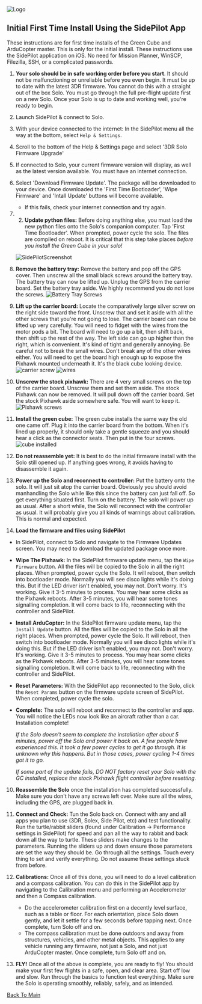 ![Logo](https://github.com/ArduPilot/SoloScripts/blob/master/Misc/APsolo.jpg)

Initial First Time Install Using the SidePilot App
-----------------------------------------------
These instructions are for first time installs of the Green Cube and ArduCopter master.  This is only for the initial install. These instructions use the SidePilot application on iOS.  No need for Mission Planner, WinSCP, Filezilla, SSH, or a complicated passwords.

1. **Your solo should be in safe working order before you start**. It should not be malfunctioning or unreliable before you even begin. It must be up to date with the latest 3DR firmware. You cannot do this with a straight out of the box Solo. You must go through the full pre-flight update first on a new Solo.  Once your Solo is up to date and working well, you're ready to begin.

2. Launch SidePilot & connect to Solo.

3. With your device connected to the internet: In the SidePilot menu all the way at the bottom, select `Help & Settings`.

4. Scroll to the bottom of the Help & Settings page and select '3DR Solo Firmware Upgrade'

5. If connected to Solo, your current firmware version will display, as well as the latest version available. You must have an internet connection.

6. Select 'Download Firmware Update'. The package will be downloaded to your device. Once downloaded the 'First Time Bootloader', 'Wipe Firmware' and 'Intall Update' buttons will become available.
    * If this fails, check your internet connection and try again.

2. 2. **Update python files:** Before doing anything else, you must load the new python files onto the Solo's companion computer. Tap 'First Time Bootloader'. When prompted, power cycle the solo.  The files are compiled on reboot. It is critical that this step take places _before you install the Green Cube in your solo!_

   ![SidePilotScreenshot](../master/Misc/SidePilot_Screenshot.jpg)

3. **Remove the battery tray:** Remove the battery and pop off the GPS cover.  Then unscrew all the small black screws around the battery tray. The battery tray can now be lifted up.  Unplug the GPS from the carrier board.  Set the battery tray aside. We highly recommend you do not lose the screws.
   ![Battery Tray Screws](https://github.com/ArduPilot/SoloScripts/blob/master/Misc/battery_tray_screws.jpg)

4. **Lift up the carrier board:** Locate the comparatively large silver screw on the right side toward the front. Unscrew that and set it aside with all the other screws that you're not going to lose.  The carrier board can now be lifted up very carefully.  You will need to fidget with the wires from the motor pods a bit.  The board will need to go up a bit, then shift back, then shift up the rest of the way. The left side can go up higher than the right, which is convenient.  It's kind of tight and generally annoying.  Be careful not to break the small wires.  Don't break any of the other wires either.  You will need to get the board high enough up to expose the Pixhawk mounted underneath it.  It's the black cube looking device.
   ![carrier screw](https://github.com/ArduPilot/SoloScripts/blob/master/Misc/carrier_retainer_screw.jpg)
   ![wires](https://github.com/ArduPilot/SoloScripts/blob/master/Misc/carrier_board_wires.jpg)

5. **Unscrew the stock pixhawk:** There are 4 very small screws on the top of the carrier board. Unscrew them and set them aside. The stock Pixhawk can now be removed. It will pull down off the carrier board. Set the stock Pixhawk aside somewhere safe. You will want to keep it.
   ![Pixhawk screws](https://github.com/ArduPilot/SoloScripts/blob/master/Misc/pixhawk_screws.jpg)

6. **Install the green cube:** The green cube installs the same way the old one came off.  Plug it into the carrier board from the bottom.  When it's lined up properly, it should only take a gentle squeeze and you should hear a click as the connector seats.  Then put in the four screws.
  ![cube installed](https://github.com/ArduPilot/SoloScripts/blob/master/Misc/cube_installed.jpg)
  
7. **Do not reassemble yet:** It is best to do the initial firmware install with the Solo still opened up. If anything goes wrong, it avoids having to disassemble it again. 

8. **Power up the Solo and reconnect to controller:** Put the battery onto the solo. It will just sit atop the carrier board. Obviously you should avoid manhandling the Solo while like this since the battery can just fall off. So get everything situated first.  Turn on the battery.  The solo will power up as usual. After a short while, the Solo will reconnect with the controller as usual. It will probably give you all kinds of warnings about calibration. This is normal and expected.

9. **Load the firmware and files using SidePilot**
 * In SidePilot, connect to Solo and navigate to the Firmware Updates screen. You may need to download the updated package once more.
  * **Wipe The Pixhawk:** In the SidePilot firmware update menu, tap the `Wipe Firmware` button. All the files will be copied to the Solo in all the right places. When prompted, power cycle the Solo. It will reboot, then switch into bootloader mode. Normally you will see disco lights while it's doing this. But if the LED driver isn't enabled, you may not. Don't worry. It's working. Give it 3-5 minutes to process. You may hear some clicks as the Pixhawk reboots. After 3-5 minutes, you will hear some tones signalling completion. It will come back to life, reconnecting with the controller and SidePilot. 
 * **Install ArduCopter:** In the SidePilot firmware update menu, tap the `Install Update` button. All the files will be copied to the Solo in all the right places. When prompted, power cycle the Solo. It will reboot, then switch into bootloader mode. Normally you will see disco lights while it's doing this. But if the LED driver isn't enabled, you may not. Don't worry. It's working. Give it 3-5 minutes to process. You may hear some clicks as the Pixhawk reboots. After 3-5 minutes, you will hear some tones signalling completion. It will come back to life, reconnecting with the controller and SidePilot. 
 * **Reset Parameters:** With the SidePilot app reconnected to the Solo, click the `Reset Params` button on the firmware update screen of SidePilot. When completed, power cycle the solo.
 * **Complete:** The solo will reboot and reconnect to the controller and app.  You will notice the LEDs now look like an aircraft rather than a car. Installation complete!
 
    _If the Solo doesn't seem to complete the installation after about 5 minutes, power off the Solo and power it back on.  A few people have experienced this. It took a few power cycles to get it go through. It is unknown why this happens.  But in those cases, power cycling 1-4 times got it to go._
    
    _If some part of the update fails, DO NOT factory reset your Solo with the GC installed, replace the stock Pixhawk flight controller before resetting._

10. **Reassemble the Solo** once the installation has completed successfully. Make sure you don't have any screws left over.  Make sure all the wires, including the GPS, are plugged back in.

11. **Connect and Check:** Tun the Solo back on. Connect with any and all apps you plan to use (3DR, Solex, Side Pilot, etc) and test functionality. Run the turtle/rabbit sliders (found under Calibration -> Performance settings in SidePilot) for speed and pan all the way to rabbit and back down all the way to turtle. These sliders make changes to the parameters. Running the sliders up and down ensure those parameters are set the way they should be.  Go through all the settings. Touch every thing to set and verify everything. Do not assume these settings stuck from before. 

12. **Calibrations:** Once all of this done, you will need to do a level calibration and a compass calibration. You can do this in the SidePilot app by navigating to the Calibration menu and performing an Accelerometer and then a Compass calibration.
    * Do the accelerometer calibration first on a decently level surface, such as a table or floor. For each orientation, place Solo down gently, and let it settle for a few seconds before tapping next. Once complete, turn Solo off and on.
    * The compass calibration must be done outdoors and away from structures, vehicles, and other metal objects. This applies to any vehicle running any firmware, not just a Solo, and not just ArduCopter master. Once complete, turn Solo off and on.

13. **FLY!** Once all of the above is complete, you are ready to fly! You should make your first few flights in a safe, open, and clear area. Start off low and slow. Run through the basics to function test everything.  Make sure the Solo is operating smoothly, reliably, safely, and as intended.

[Back To Main](../master/README.md)
